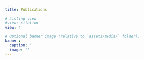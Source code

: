 ```yaml
---
title: Publications

# Listing view
#view: citation
view: 4

# Optional banner image (relative to `assets/media/` folder).
banner:
  caption: ''
  image: ''
---
```

